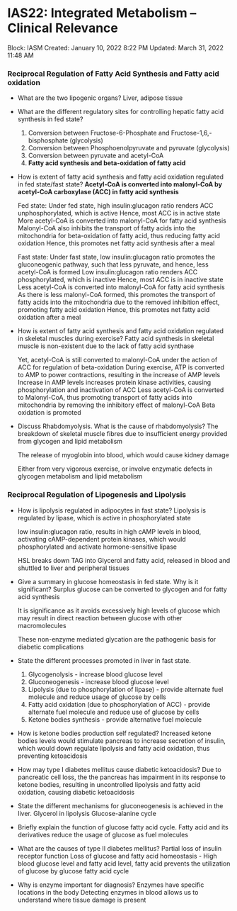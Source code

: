 # IAS22: Integrated Metabolism – Clinical Relevance

Block: IASM
Created: January 10, 2022 8:22 PM
Updated: March 31, 2022 11:48 AM

### Reciprocal Regulation of Fatty Acid Synthesis and Fatty acid oxidation
- What are the two lipogenic organs?
    Liver, adipose tissue
- What are the different regulatory sites for controlling hepatic fatty acid synthesis in fed state?
    1. Conversion between Fructose-6-Phosphate and Fructose-1,6,-bisphosphate (glycolysis)
    2. Conversion between Phosphoenolpyruvate and pyruvate (glycolysis)
    3. Conversion between pyruvate and acetyl-CoA
    4. **Fatty acid synthesis and beta-oxidation of fatty acid** 
- How is extent of fatty acid synthesis and fatty acid oxidation regulated in fed state/fast state?
    **Acetyl-CoA is converted into malonyl-CoA by acetyl-CoA carboxylase (ACC) in fatty acid synthesis**
    
    Fed state:
    Under fed state, high insulin:glucagon ratio renders ACC unphosphorylated, which is active
    Hence, most ACC is in active state
    More acetyl-CoA is converted into malonyl-CoA for fatty acid synthesis
    Malonyl-CoA also inhibits the transport of fatty acids into the mitochondria for beta-oxidation of fatty acid, thus reducing fatty acid oxidation
    Hence, this promotes net fatty acid synthesis after a meal
    
    Fast state:
    Under fast state, low insulin:glucagon ratio promotes the gluconeogenic pathway, such that less pyruvate, and hence, less acetyl-CoA is formed
    Low insulin:glucagon ratio renders ACC phosphorylated, which is inactive
    Hence, most ACC is in inactive state
    Less acetyl-CoA is converted into malonyl-CoA for fatty acid synthesis
    As there is less malonyl-CoA formed, this promotes the transport of fatty acids into the mitochondria due to the removed inhibition effect, promoting fatty acid oxidation
    Hence, this promotes net fatty acid oxidation after a meal
- How is extent of fatty acid synthesis and fatty acid oxidation regulated in skeletal muscles during exercise?
    Fatty acid synthesis in skeletal muscle is non-existent due to the lack of fatty acid synthase
    
    Yet, acetyl-CoA is still converted to malonyl-CoA under the action of ACC for regulation of beta-oxidation
    During exercise, ATP is converted to AMP to power contractions, resulting in the increase of AMP levels
    Increase in AMP levels increases protein kinase activities, causing phosphorylation and inactivation of ACC
    Less acetyl-CoA is converted to Malonyl-CoA, thus promoting transport of fatty acids into mitochondria by removing the inhibitory effect of malonyl-CoA
    Beta oxidation is promoted
- Discuss Rhabdomyolysis. What is the cause of rhabdomyolysis?
    The breakdown of skeletal muscle fibres due to insufficient energy provided from glycogen and lipid metabolism
    
    The release of myoglobin into blood, which would cause kidney damage
    
    Either from very vigorous exercise, or involve enzymatic defects in glycogen metabolism and lipid metabolism

### Reciprocal Regulation of Lipogenesis and Lipolysis
- How is lipolysis regulated in adipocytes in fast state?
    Lipolysis is regulated by lipase, which is active in phosphorylated state
    
    low insulin:glucagon ratio, results in high cAMP levels in blood, activating cAMP-dependent protein kinases, which would phosphorylated and activate hormone-sensitive lipase
    
    HSL breaks down TAG into Glycerol and fatty acid, released in blood and shuttled to liver and peripheral tissues
- Give a summary in glucose homeostasis in fed state. Why is it significant?
    Surplus glucose can be converted to glycogen and for fatty acid synthesis
    
    It is significance as it avoids excessively high levels of glucose which may result in direct reaction between glucose with other macromolecules
    
    These non-enzyme mediated glycation are the pathogenic basis for diabetic complications
- State the different processes promoted in liver in fast state.
    1. Glycogenolysis - increase blood glucose level
    2. Gluconeogenesis - increase blood glucose level
    3. Lipolysis (due to phosphorylation of lipase) - provide alternate fuel molecule and reduce usage of glucose by cells
    4. Fatty acid oxidation (due to phosphorylation of ACC) - provide alternate fuel molecule and reduce use of glucose by cells
    5. Ketone bodies synthesis - provide alternative fuel molecule
- How is ketone bodies production self regulated?
    Increased ketone bodies levels would stimulate pancreas to increase secretion of insulin, which would down regulate lipolysis and fatty acid oxidation, thus preventing ketoacidosis
- How may type I diabetes mellitus cause diabetic ketoacidosis?
    Due to pancreatic cell loss, the the pancreas has impairment in its response to ketone bodies, resulting in uncontrolled lipolysis and fatty acid oxidation, causing diabetic ketoacidosis
- State the different mechanisms for gluconeogenesis is achieved in the liver.
    Glycerol in lipolysis
    Glucose-alanine cycle
- Briefly explain the function of glucose fatty acid cycle.
    Fatty acid and its derivatives reduce the usage of glucose as fuel molecules
- What are the causes of type II diabetes mellitus?
    Partial loss of insulin receptor function
    Loss of glucose and fatty acid homeostasis - High blood glucose level and fatty acid level, fatty acid prevents the utilization of glucose by glucose fatty acid cycle
- Why is enzyme important for diagnosis?
    Enzymes have specific locations in the body
    Detecting enzymes in blood allows us to understand where tissue damage is present